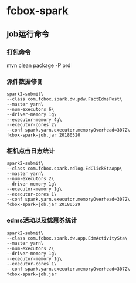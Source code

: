 fcbox-spark
===================================
job运行命令
-

### 打包命令
mvn clean package -P prd

### 派件数据修复

    spark2-submit\
    --class com.fcbox.spark.dw.pdw.FactEdmsPost\
    --master yarn\
    --num-executors 6\
    --driver-memory 1g\
    --executor-memory 4g\
    --executor-cores 2\
    --conf spark.yarn.executor.memoryOverhead=3072\
    fcbox-spark-job.jar 20180520

### 柜机点击日志统计

    spark2-submit\
    --class com.fcbox.spark.edlog.EdClickStaApp\
    --master yarn\
    --num-executors 2\
    --driver-memory 1g\
    --executor-memory 1g\
    --executor-cores 1\
    --conf spark.yarn.executor.memoryOverhead=3072\
    fcbox-spark-job.jar 20180529
    
### edms活动以及优惠券统计

    spark2-submit\
    --class com.fcbox.spark.dw.app.EdmActivitySta\
    --master yarn\
    --num-executors 2\
    --driver-memory 1g\
    --executor-memory 1g\
    --executor-cores 1\
    --conf spark.yarn.executor.memoryOverhead=3072\
    fcbox-spark-job.jar
 
